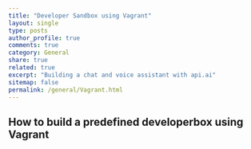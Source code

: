 ```yaml
---
title: "Developer Sandbox using Vagrant"
layout: single
type: posts
author_profile: true
comments: true
category: General
share: true
related: true
excerpt: "Building a chat and voice assistant with api.ai"
sitemap: false
permalink: /general/Vagrant.html
---
```


## How to build a predefined developerbox using Vagrant
